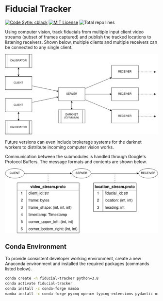 # Fiducial Tracker

<p>
  <a href="https://pypi.org/project/cblack/"><img src="https://img.shields.io/badge/code%20style-cblack-lightblue.svg" alt="Code Sytle: cblack" /></a>
  <a href="https://opensource.org/licenses/MIT"><img src="https://img.shields.io/github/license/mahyarmirrashed/fiducial-tracker" alt="MIT License" /></a>
  <img src="https://img.shields.io/tokei/lines/github/mahyarmirrashed/fiducial-tracker" alt="Total repo lines" />
</p>

Using computer vision, track fiducials from multiple input client video streams (subset of frames captured) and publish the tracked locations to listening receivers. Shown below, multiple clients and multiple receivers can be connected to any single client.

![](res/architecture.png)

Future versions can even include brokerage systems for the darknet workers to distribute incoming computer vision works.

Communication between the submodules is handled through Google's Protocol Buffers. The message formats and contents are shown below.

![](res/communication.png)

## Conda Environment

To provide consistent developer working environment, create a new Anaconda environment and installed the required packages (commands listed below).

```bash
conda create -n fiducial-tracker python=3.8
conda activate fiducial-tracker
conda install -c conda-forge mamba
mamba install -c conda-forge pyzmq opencv typing-extensions pydantic orjson
```
